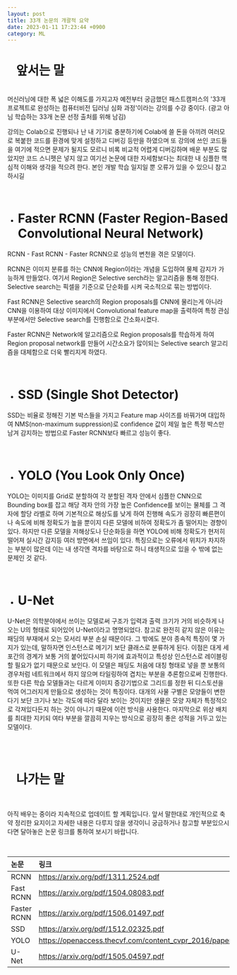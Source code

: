 ```yaml
---
layout: post
title: 33개 논문의 개괄적 요약
date: 2023-01-11 17:23:44 +0900
category: ML
---
```

# &nbsp;&nbsp;&nbsp;앞서는 말
<br />
머신러닝에 대한 폭 넓은 이해도를 가지고자 예전부터 궁금했던 패스트캠퍼스의 '33개 프로젝트로 완성하는 컴퓨터비전 딥러닝 심화 과정'이라는 강의를 수강 중이다. (광고 아님 학습하는 33개 논문 선정 출처를 위해 남김)

<br />

강의는 Colab으로 진행되나 난 내 기기로 충분하기에 Colab에 쓸 돈을 아끼려 여러모로 복붙한 코드를 환경에 맞게 설정하고 디버깅 등만을 하였으며 또 강의에 쓰인 코드들을 여기에 적으면 문제가 될지도 모르니 비록 비교적 어렵게 디버깅하며 배운 부분도 많았지만 코드 스니펫은 넣지 않고 여기선 논문에 대한 자세함보다는 최대한 내 심플한 핵심적 이해와 생각을 적으려 한다. 본인 개발 학습 일지일 뿐 오류가 있을 수 있으니 참고하시길

<br />

* # Faster RCNN (Faster Region-Based Convolutional Neural Network)

RCNN - Fast RCNN - Faster RCNN으로 성능의 변천을 겪은 모델이다. 

RCNN은 이미지 분류를 하는 CNN에 Region이라는 개념을 도입하여 물체 감지가 가능하게 만들었다. 여기서 Region은 Selective serch라는 알고리즘을 통해 정한다. Selective search는 픽셀을 기준으로 단순화를 시켜 국소적으로 묶는 방법이다.

Fast RCNN은 Selective search의 Region proposals를 CNN에 물리는게 아니라 CNN을 이용하여 대상 이미지에서 Convolutional feature map을 출력하여 특정 관심 부분에서만 Selective search를 진행함으로 간소화시켰다.

Faster RCNN은 Network에 알고리즘으로 Region proposals를 학습하게 하여  Region proposal network를 만들어 시간소요가 많이되는 Selective search 알고리즘을 대체함으로 더욱 빨리지게 하였다.

<br />

* # SSD (Single Shot Detector)

SSD는 비율로 정해진 기본 박스들을 가지고 Feature map 사이즈를 바꿔가며 대입하여 NMS(non-maximum suppression)로 confidence 값이 제일 높은 특정 박스만 남겨 감지하는 방법으로 Faster RCNN보다 빠르고 성능이 좋다.

<br />

* # YOLO (You Look Only Once)

YOLO는 이미지를 Grid로 분할하여 각 분할된 격자 안에서 심플한 CNN으로 Bounding box를 잡고 해당 격자 안의 가장 높은 Confidence를 보이는 물체를 그 격자에 할당 라벨로 하며 기본적으로 해상도를 낮게 하여 진행해 속도가 굉장히 빠른편이나 속도에 비해 정확도가 높을 뿐이지 다른 모델에 비하여 정확도가 좀 떨어지는 경향이 있다. 하지만 다른 모델을 저해상도나 단순화등을 하면 YOLO에 비해 정확도가 현저히 떨어져 실시간 감지등 여러 방면에서 쓰임이 있다. 특징으로는 오류에서 위치가 차지하는 부분이 많은데 이는 내 생각엔 격자를 바탕으로 하니 태생적으로 있을 수 밖에 없는 문제인 것 같다.

<br />

* # U-Net

U-Net은 의학분야에서 쓰이는 모델로써 구조가 입력과 출력 크기가 거의 비슷하게 나오는 U의 형태로 되어있어 U-Net이라고 명명되었다. 참고로 완전히 같지 않은 이유는 패딩의 부재에서 오는 모서리 부분 손실 때문이다. 그 밖에도 분야 종속적 특징이 몇 가지가 있는데, 말하자면 인스턴스로 메기기 보단 클래스로 분류하게 된다. 이점은 대게 세포간의 경계가 보통 거의 붙어있다시피 하기에 효과적이고 특성상 인스턴스로 레이블링 할 필요가 없기 때문으로 보인다. 이 모델은 패딩도 처음에 대칭 형태로 넣을 뿐 보통의 경우처럼 네트워크에서 하지 않으며 타일링하여 겹치는 부분을 추론함으로써 진행한다. 또한 다른 학습 모델들과는 다르게 이미지 증강기법으로 그리드를 정한 뒤 디스토션을 먹여 어그러지게 만듦으로 생성하는 것이 특징이다. 대개의 사물 구별은 모양들이 변한다기 보단 크기나 보는 각도에 따라 달라 보이는 것이지만 생물은 모양 자체가 특정적으로 각져있다든지 하는 것이 아니기 때문에 이런 방식을 사용한다. 마지막으로 위상 배치를 최대한 지키되 여타 부분을 깔끔히 지우는 방식으로 굉장히 좋은 성적을 거두고 있는 모델이다.

<br /><br />
# &nbsp;&nbsp;&nbsp;나가는 말
<br />

아직 배우는 중이라 지속적으로 업데이트 할 계획입니다. 앞서 말한대로 개인적으로 축약 정리한 요지이고 자세한 내용은 다루지 않을 생각이니 궁금하거나 참고할 부분있으시다면 달아놓은 논문 링크를 통하여 보시기 바랍니다.

<br />

|논문|링크|
|:--|:--|
|RCNN|<https://arxiv.org/pdf/1311.2524.pdf>|
|Fast RCNN|<https://arxiv.org/pdf/1504.08083.pdf>|
|Faster RCNN|<https://arxiv.org/pdf/1506.01497.pdf>|
|SSD|<https://arxiv.org/pdf/1512.02325.pdf>|
|YOLO|<https://openaccess.thecvf.com/content_cvpr_2016/papers/Redmon_You_Only_Look_CVPR_2016_paper.pdf>|
|U-Net|<https://arxiv.org/pdf/1505.04597.pdf>|